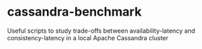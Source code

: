 cassandra-benchmark
===================

Useful scripts to study trade-offs between availability-latency and consistency-latency in a local Apache Cassandra cluster